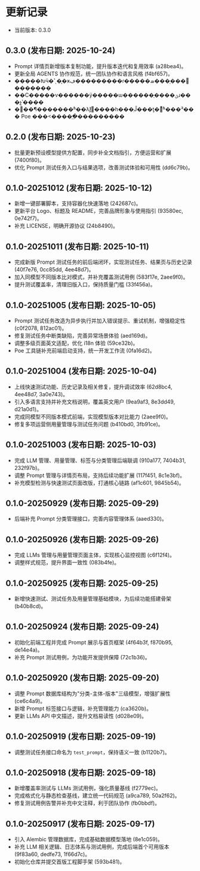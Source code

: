 ﻿# 更新记录

- 当前版本: 0.3.0

## 0.3.0 (发布日期: 2025-10-24)
- Prompt 详情页新增版本复制功能，提升版本迭代和复用效率 (a28bea4)。
- 更新全局 AGENTS 协作规范，统一团队协作和语言风格 (f4bf657)。
- �����Խӵ�˺ͺ�̨�ӿڣ���������ɾ�����ܣ���֧���򻯹�������
- ��С�����ν������ӱ�����ѡ������ָ����ؿɹ���չʾ����
- �޸��¶�������ʱ��λǰ׺ֻͬ����һ���ֵĴ���ƫ�ͬʱ���³��� Poe �������֧�ֶ���������

## 0.2.0 (发布日期: 2025-10-23)
- 批量更新预设模型提供方配置，同步补全文档指引，方便运营和扩展 (7400f80)。
- 优化 Prompt 测试任务入口与结果选项，改善测试体验和可用性 (dd6c79b)。

## 0.1.0-20251012 (发布日期: 2025-10-12)
- 新增一键部署脚本，支持容器化快速落地 (242687c)。
- 更新平台 Logo、标题及 README，完善品牌形象与使用指引 (93580ec, 0e742f7)。
- 补充 LICENSE，明确开源协议 (24b8490)。

## 0.1.0-20251011 (发布日期: 2025-10-11)
- 完成新版 Prompt 测试任务的前后端闭环，实现测试任务、结果页与历史记录 (40f7e76, 0cc85dd, 4ee48d7)。
- 加入同模型不同版本比对模式，并补充覆盖测试用例 (583f17e, 2aee9f0)。
- 提升测试覆盖率，清理旧版入口，保持质量门槛 (33f456a)。

## 0.1.0-20251005 (发布日期: 2025-10-05)
- Prompt 测试任务改造为异步执行并加入错误提示、重试机制，增强稳定性 (c0f2078, 812ac01)。
- 修复测试任务中断类缺陷，完善异常场景体验 (aed169d)。
- 调整多级页面英文适配，优化 i18n 体验 (59ce32b)。
- Poe 工具链补充前端启动支持，统一开发工作流 (0fa16d2)。

## 0.1.0-20251004 (发布日期: 2025-10-04)
- 上线快速测试功能、历史记录及相关修复，提升调试效率 (62d8bc4, 4ee48d7, 3a0e743)。
- 引入多语言支持并补充文档说明，覆盖英文用户 (9ea9af3, 8e3dd49, d21a0d1)。
- 完成同模型不同版本模式前端，实现模型版本对比能力 (2aee9f0)。
- 修复多项运营侧用量管理与测试任务问题 (b410bd0, 3fb91ce)。

## 0.1.0-20251003 (发布日期: 2025-10-03)
- 完成 LLM 管理、用量管理、标签与分类管理后端联调 (910a177, 7404b31, 232f97b)。
- 调整 Prompt 管理与详情页布局，支持后续功能扩展 (117f451, 8c1e3bf)。
- 补充模型检测与快速测试页面改版，打通核心链路 (af1c601, 9845b54)。

## 0.1.0-20250929 (发布日期: 2025-09-29)
- 后端补充 Prompt 分类管理接口，完善内容管理体系 (aaed330)。

## 0.1.0-20250926 (发布日期: 2025-09-26)
- 完成 LLMs 管理与用量管理页面主体，实现核心监控视图 (c6f12f4)。
- 调整样式规范，提升界面一致性 (083b4fe)。

## 0.1.0-20250925 (发布日期: 2025-09-25)
- 新增快速测试、测试任务及用量管理基础模块，为后续功能搭建骨架 (b40b8cd)。

## 0.1.0-20250924 (发布日期: 2025-09-24)
- 初始化前端工程并完成 Prompt 展示与首页框架 (4f64b3f, f870b95, de14e4a)。
- 补充 Prompt 测试用例，为功能开发提供保障 (72c1b36)。

## 0.1.0-20250920 (发布日期: 2025-09-20)
- 调整 Prompt 数据库结构为"分类-主体-版本"三级模型，增强扩展性 (ce6c4a9)。
- 新增 Prompt 标签接口与逻辑，补充管理能力 (ca3620b)。
- 更新 LLMs API 中文描述，提升文档易读性 (d028e09)。

## 0.1.0-20250919 (发布日期: 2025-09-19)
- 调整测试任务接口命名为 `test_prompt`，保持语义一致 (b1120b7)。

## 0.1.0-20250918 (发布日期: 2025-09-18)
- 新增覆盖率测试与 LLMs 测试用例，强化质量基线 (f2779ec)。
- 完成格式化与静态检查基线，建立统一代码规范 (a9ca789, 50a2f62)。
- 修复测试用例告警并补充中文注释，利于团队协作 (fb0bbdf)。

## 0.1.0-20250917 (发布日期: 2025-09-17)
- 引入 Alembic 管理数据库，完成基础数据模型落地 (8e1c059)。
- 补充 LLM 相关逻辑、日志体系与测试用例，完成后端首个可用版本 (9f83a60, dedfe73, 1f66d7c)。
- 初始化仓库并提交首版工程脚手架 (593b481)。
